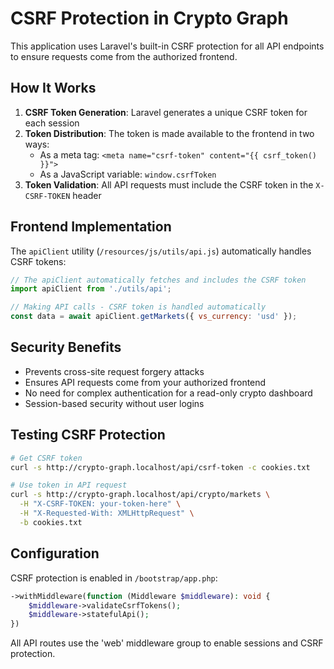 # CSRF Protection in Crypto Graph

This application uses Laravel's built-in CSRF protection for all API endpoints to ensure requests come from the authorized frontend.

## How It Works

1. **CSRF Token Generation**: Laravel generates a unique CSRF token for each session
2. **Token Distribution**: The token is made available to the frontend in two ways:
   - As a meta tag: `<meta name="csrf-token" content="{{ csrf_token() }}">`
   - As a JavaScript variable: `window.csrfToken`
3. **Token Validation**: All API requests must include the CSRF token in the `X-CSRF-TOKEN` header

## Frontend Implementation

The `apiClient` utility (`/resources/js/utils/api.js`) automatically handles CSRF tokens:

```javascript
// The apiClient automatically fetches and includes the CSRF token
import apiClient from './utils/api';

// Making API calls - CSRF token is handled automatically
const data = await apiClient.getMarkets({ vs_currency: 'usd' });
```

## Security Benefits

- Prevents cross-site request forgery attacks
- Ensures API requests come from your authorized frontend
- No need for complex authentication for a read-only crypto dashboard
- Session-based security without user logins

## Testing CSRF Protection

```bash
# Get CSRF token
curl -s http://crypto-graph.localhost/api/csrf-token -c cookies.txt

# Use token in API request
curl -s http://crypto-graph.localhost/api/crypto/markets \
  -H "X-CSRF-TOKEN: your-token-here" \
  -H "X-Requested-With: XMLHttpRequest" \
  -b cookies.txt
```

## Configuration

CSRF protection is enabled in `/bootstrap/app.php`:

```php
->withMiddleware(function (Middleware $middleware): void {
    $middleware->validateCsrfTokens();
    $middleware->statefulApi();
})
```

All API routes use the 'web' middleware group to enable sessions and CSRF protection.